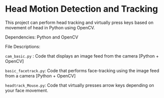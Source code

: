 Head Motion Detection and Tracking
=============

This project can perform head tracking and virtually press keys based on movement of head in Python using OpenCV.

Dependencies:
Python and OpenCV

File Descriptions:

`cam_basic.py` : Code that displays an image feed from the camera [Python + OpenCV]

`basic_facetrack.py`: Code that performs face-tracking using the image feed from a camera [Python + OpenCV]

`headtrack_Mouse.py`: Code that virtually presses arrow keys depending on your face movement.
